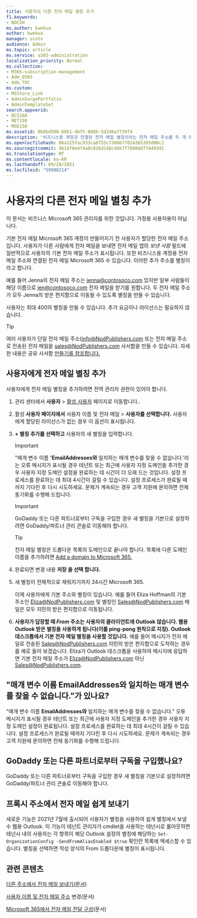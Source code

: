 ```yaml
---
title: 사용자의 다른 전자 메일 별칭 추가
f1.keywords:
- NOCSH
ms.author: kwekua
author: kwekua
manager: scotv
audience: Admin
ms.topic: article
ms.service: o365-administration
localization_priority: Normal
ms.collection:
- M365-subscription-management
- Adm_O365
- Adm_TOC
ms.custom:
- MSStore_Link
- AdminSurgePortfolio
- AdminTemplateSet
search.appverid:
- BCS160
- MET150
- MOE150
ms.assetid: 0b0bd900-68b1-4bf5-808b-5d240a7739f4
description: '비즈니스용 계정과 연결된 전자 메일 별칭이라는 전자 메일 주소를 두 개 이상 사용할 Microsoft 365 방법을 알아보습니다. '
ms.openlocfilehash: 06a125fac933ca8755c7306b77024365393d00c2
ms.sourcegitcommit: 4b1bf6e4f4a0c016d148cdde7f7880dd774403d1
ms.translationtype: MT
ms.contentlocale: ko-KR
ms.lasthandoff: 09/28/2021
ms.locfileid: "59988214"
---
```

# <a name="add-another-email-alias-for-a-user"></a>사용자의 다른 전자 메일 별칭 추가
  
이 문서는 비즈니스 Microsoft 365 관리자를 위한 것입니다. 가정용 사용자용이 아닙니다.
  
기본 전자 메일 Microsoft 365 계정이 만들어지기 전 사용자가 할당한 전자 메일 주소입니다. 사용자가 다른 사람에게 전자 메일을 보내면 전자 메일 앱의  *보낸 사람*  필드에 일반적으로 사용자의 기본 전자 메일 주소가 표시됩니다. 또한 비즈니스용 계정용 전자 메일 주소와 연결된 전자 메일 Microsoft 365 수 있습니다. 이러한 추가 주소를 별칭이라고 합니다. 
  
예를 들어 Jenna의 전자 메일 주소는 jenna@contosoco.com 있지만 일부 사람들이 해당 이름으로 jen@contosoco.com 전자 메일을 받기를 원합니다. 두 전자 메일 주소가 모두 Jenna의 받은 편지함으로 이동될 수 있도록 별칭을 만들 수 있습니다.
  
사용자는 최대 400의 별칭을 만들 수 있습니다. 추가 요금이나 라이선스는 필요하지 않습니다.
  
> [!Tip]
> 여러 사용자가 단일 전자 메일 주소(info@NodPublishers.com 또는 전자 메일 주소로 전송된 전자 메일을 sales@NodPublishers.com 사서함을 만들 수 있습니다. 자세한 내용은 공유 사서함 [만들기를 참조합니다.](create-a-shared-mailbox.md)
  
## <a name="add-email-aliases-to-a-user"></a>사용자에게 전자 메일 별칭 추가

사용자에게 전자 메일 별칭을 추가하려면 전역 관리자 권한이 있어야 합니다.

1. 관리 센터에서 **사용자** \> <a href="https://go.microsoft.com/fwlink/p/?linkid=834822" target="_blank">활성 사용자</a> 페이지로 이동합니다..

2. 활성 **사용자 페이지에서** 사용자 이름 및 전자 메일 > **사용자를 선택합니다.** 사용자에게 할당된 라이선스가 없는 경우 이 옵션이 표시됩니다. 
    
3. **+ 별칭 추가를 선택하고** 사용자의 새 별칭을 입력합니다.   
    
    > [!Important] 
    > "매개 변수 이름 **'EmailAddresses와** 일치하는 매개 변수를 찾을 수 없습니다.'라는 오류 메시지가 표시될 경우 테넌트 또는 최근에 사용자 지정 도메인을 추가한 경우 사용자 지정 도메인 설정을 완료하는 데 시간이 더 오래 드는 것입니다. 설정 프로세스를 완료하는 데 최대 4시간이 걸릴 수 있습니다. 설정 프로세스가 완료될 때까지 기다린 후 다시 시도하세요. 문제가 계속되는 경우 고객 지원에 문의하면 전체 동기화를 수행해 드립니다.
    
  
    > [!IMPORTANT]
    > GoDaddy 또는 다른 파트너로부터 구독을 구입한 경우 새 별칭을 기본으로 설정하려면 GoDaddy/파트너 관리 콘솔로 이동해야 합니다. 
  
    > [!TIP]
    > 전자 메일 별칭은 드롭다운 목록의 도메인으로 끝나야 합니다. 목록에 다른 도메인 이름을 추가하려면 [Add a domain to Microsoft 365.](../setup/add-domain.md) 
  
     
5. 완료되면 변경 내용 **저장 을 선택 합니다.**
    
6. 새 별칭이 전체적으로 채워지기까지 24시간 Microsoft 365.
    
    이제 사용자에게 기본 주소와 별칭이 있습니다. 예를 들어 Eliza Hoffman의 기본 주소인 Eliza@NodPublishers.com 및 별칭인 Sales@NodPublishers.com 메일은 모두 지민의 받은 편지함으로 이동됩니다.
    
  
7. **사용자가 답장할 때 *From* 주소는 사용자의 클라이언트에 Outlook 않습니다. 웹용 Outlook 받은 별칭을 사용하게 됩니다(이를 ping-pong 원칙으로 지칭). Outlook 데스크톱에서 기본 전자 메일 별칭을 사용할 것입니다.** 예를 들어 메시지가 전자 메일로 전송된 Sales@NodPublishers.com 지민의 받은 편지함으로 도착하는 경우를 예로 들어 보겠습니다. Eliza가 Outlook 데스크톱을 사용하여 메시지에 응답하면 기본 전자 메일 주소가 Eliza@NodPublishers.com 아닌 Sales@NodPublishers.com.
    
## <a name="did-you-get-a-parameter-cannot-be-found-that-matches-parameter-name-emailaddresses"></a>"매개 변수 이름 EmailAddresses와 일치하는 매개 변수를 찾을 수 없습니다."가 있나요?

"매개 변수 이름 **EmailAddresses와** 일치하는 매개 변수를 찾을 수 없습니다." 오류 메시지가 표시될 경우 테넌트 또는 최근에 사용자 지정 도메인을 추가한 경우 사용자 지정 도메인 설정이 완료됩니다. 설정 프로세스를 완료하는 데 최대 4시간이 걸릴 수 있습니다. 설정 프로세스가 완료될 때까지 기다린 후 다시 시도하세요. 문제가 계속되는 경우 고객 지원에 문의하면 전체 동기화를 수행해 드립니다.
  
## <a name="did-you-purchase-your-subscription-from-godaddy-or-another-partner"></a>GoDaddy 또는 다른 파트너로부터 구독을 구입했나요?


GoDaddy 또는 다른 파트너로부터 구독을 구입한 경우 새 별칭을 기본으로 설정하려면 GoDaddy/파트너 관리 콘솔로 이동해야 합니다.

## <a name="sending-email-from-the-proxy-address-easily"></a>프록시 주소에서 전자 메일 쉽게 보내기

새로운 기능은 2021년 7월에 출시되어 사용자가 별칭을 사용하여 쉽게 별칭에서 보낼 수 웹용 Outlook. 이 기능이 테넌트 관리자가 cmdlet을 사용하는 테넌시로 롤아웃하면 테넌시 내의 사용자는 각 항목이 해당 Outlook 설정의 별칭에 해당하는 `Set-OrganizationConfig -SendFromAliasEnabled $true` 확인란 목록에 액세스할 수 있습니다. 별칭을 선택하면 작성 양식의 From 드롭다운에 별칭이 표시됩니다.
  
## <a name="related-content"></a>관련 콘텐츠

[다른 주소에서 전자 메일 보내기(문서)](https://support.microsoft.com/office/ccba89cb-141c-4a36-8c56-6d16a8556d2e)

[사용자 이름 및 전자 메일 주소](../add-users/change-a-user-name-and-email-address.md) 변경(문서)

[Microsoft 365에서 전자 메일 전달 구성](configure-email-forwarding.md)(문서)

